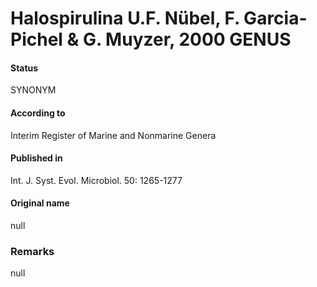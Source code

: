 # Halospirulina U.F. Nübel, F. Garcia-Pichel & G. Muyzer, 2000 GENUS

#### Status
SYNONYM

#### According to
Interim Register of Marine and Nonmarine Genera

#### Published in
Int. J. Syst. Evol. Microbiol. 50: 1265-1277

#### Original name
null

### Remarks
null